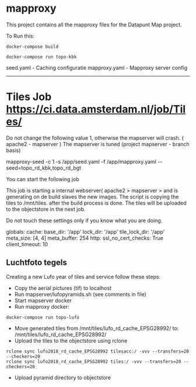# mapproxy

This project contains all the mapproxy files for the Datapunt Map project.

To Run this:

    docker-compose build
    
    docker-compose run topo-kbk

seed.yaml - Caching configuratie
mapproxy.yaml - Mapproxy server config

---------------------


# Tiles Job https://ci.data.amsterdam.nl/job/Tiles/

Do not change the following value 1, otherwise the mapserver will crash. ( apache2 - mapserver ) 
The mapserver is tuned (project mapserver - branch basis) 

mapproxy-seed -c 1 -s /app/seed.yaml -f /app/mapproxy.yaml --seed=topo_rd_kbk,topo_rd_bgt

You can start the following job 

This job is starting a internal webserver( apache2 > mapserver > and is generating on de build slaves the new images. The script is copying the tiles to /mnt/tiles. after the build process is done. The tiles will be uploaded to the objectstore in the next job. 

Do not touch these settings only if you know what you are doing. 

globals:
  cache:
    base_dir: '/app'
    lock_dir: '/app'
    tile_lock_dir: '/app'
    meta_size: [4, 4]
    meta_buffer: 254
  http:
    ssl_no_cert_checks: True
    client_timeout: 10

Luchtfoto tegels
----------------

Creating a new Lufo year of tiles and service follow these steps:

- Copy the aerial pictures (tif) to localhost
- Run mapserver/lufopyramids.sh (see comments in file)
- Start mapserver docker
- Run mapproxy docker: 
```
docker-compose run topo-lufo
```
- Move generated tiles from /mnt/tiles/lufo_rd_cache_EPSG28992/ to: /mnt/tiles/lufo<YEAR>_rd_cache_EPSG28992/
- Upload the tiles to the objectstore using rclone
```
rclone sync lufo2018_rd_cache_EPSG28992 tilesacc:/ -vvv --transfers=20 --checkers=20
rclone sync lufo2018_rd_cache_EPSG28992 tiles:/ -vvv --transfers=20 --checkers=20
```
- Upload pyramid directory to objectstore

